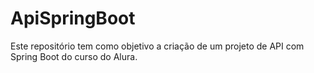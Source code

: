 # ApiSpringBoot

Este repositório tem como objetivo a criação de um projeto de API com Spring Boot do curso do Alura.